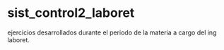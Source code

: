 # sist_control2_laboret
ejercicios desarrollados durante el periodo de la materia a cargo del ing laboret.
